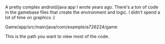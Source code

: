 A pretty complex android/java app I wrote years ago. There's a ton of code in the gamebase files that create the environment and logic. I didn't spend a lot of time on graphics :)

Game/app/src/main/java/com/example/a726224/game

This is the path you want to view most of the code. 
